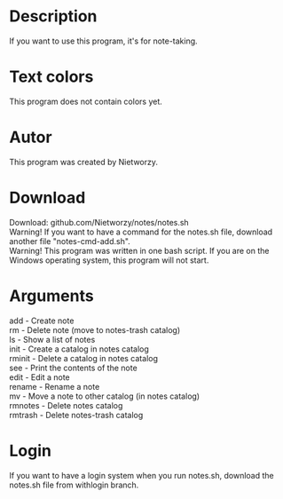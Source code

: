 # Description

If you want to use this program, it's for note-taking.

# Text colors

This program does not contain colors yet.

# Autor

This program was created by Nietworzy.

# Download

Download: github.com/Nietworzy/notes/notes.sh  
Warning! If you want to have a command for the notes.sh file, download another file "notes-cmd-add.sh".  
Warning! This program was written in one bash script. If you are on the Windows operating system, this program will not start.

# Arguments

add - Create note  
rm - Delete note (move to notes-trash catalog)  
ls - Show a list of notes  
init - Create a catalog in notes catalog  
rminit - Delete a catalog in notes catalog  
see - Print the contents of the note  
edit - Edit a note  
rename - Rename a note  
mv - Move a note to other catalog (in notes catalog)  
rmnotes - Delete notes catalog  
rmtrash - Delete notes-trash catalog  

# Login

If you want to have a login system when you run notes.sh, download the notes.sh file from withlogin branch.
